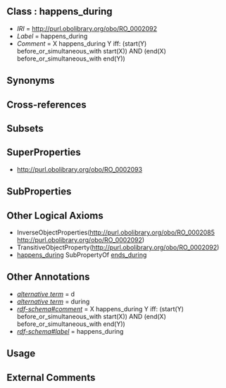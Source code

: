 
## Class : happens_during

 * *IRI* = http://purl.obolibrary.org/obo/RO_0002092
 * *Label* = happens_during
 * *Comment* = X happens_during Y iff: (start(Y) before_or_simultaneous_with start(X)) AND (end(X) before_or_simultaneous_with end(Y))

## Synonyms


## Cross-references


## Subsets


## SuperProperties

 * <http://purl.obolibrary.org/obo/RO_0002093>

## SubProperties


## Other Logical Axioms

 * InverseObjectProperties(<http://purl.obolibrary.org/obo/RO_0002085> <http://purl.obolibrary.org/obo/RO_0002092>)
 * TransitiveObjectProperty(<http://purl.obolibrary.org/obo/RO_0002092>)
 * [happens_during](../../RO/92/RO_0002092.md) SubPropertyOf [ends_during](../../RO/93/RO_0002093.md)

## Other Annotations

 * *[alternative term](../../IAO/18/IAO_0000118.md)* = d
 * *[alternative term](../../IAO/18/IAO_0000118.md)* = during
 * *[rdf-schema#comment](../../nt/rdf-schema#comment.md)* = X happens_during Y iff: (start(Y) before_or_simultaneous_with start(X)) AND (end(X) before_or_simultaneous_with end(Y))
 * *[rdf-schema#label](../../el/rdf-schema#label.md)* = happens_during

## Usage


## External Comments

